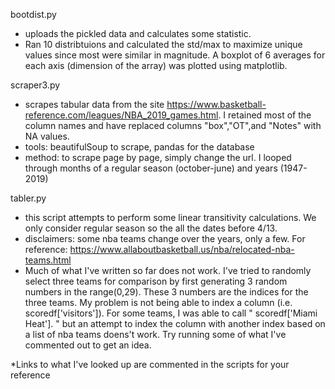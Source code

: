 bootdist.py

  - uploads the pickled data and calculates some statistic. 
  - Ran 10 distribtuions and calculated the std/max to maximize unique values since most were similar in magnitude. A boxplot of 6 averages for each axis (dimension of the array) was plotted using matplotlib.


scraper3.py 

   - scrapes tabular data from the site https://www.basketball-reference.com/leagues/NBA_2019_games.html. I retained most of     the column names and have replaced columns "box","OT",and "Notes" with NA values.
   - tools: beautifulSoup to scrape, pandas for the database
   - method: to scrape page by page, simply change the url. I looped through months of a regular season (october-june) and years (1947-2019)


tabler.py

  - this script attempts to perform some linear transitivity calculations. We only consider regular season so the all the dates before 4/13.
  - disclaimers: some nba teams change over the years, only a few. For reference: https://www.allaboutbasketball.us/nba/relocated-nba-teams.html
  - Much of what I've written so far does not work. I've tried to randomly select three teams for comparison by first generating 3 random numbers in the range(0,29). These 3 numbers are the indices for the three teams. My problem is not being able to index a column (i.e. scoredf['visitors']). For some teams, I was able to call  "  scoredf['Miami Heat']. " but an attempt to index the column with another index based on a list of nba teams doens't work. Try running some of what I've commented out to get an idea.
    
    
 *Links to what I've looked up are commented in the scripts for your reference
